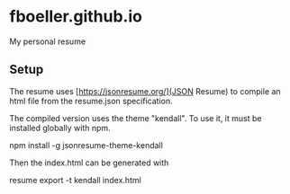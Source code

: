 # fboeller.github.io
My personal resume

## Setup

The resume uses [https://jsonresume.org/](JSON Resume) to compile an html file from the resume.json specification.

The compiled version uses the theme "kendall".
To use it, it must be installed globally with npm.
  
  npm install -g jsonresume-theme-kendall
  
Then the index.html can be generated with

  resume export -t kendall index.html

